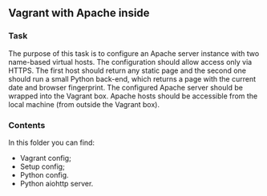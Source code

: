 ## Vagrant with Apache inside

### Task

The purpose of this task is to configure an Apache server instance with two name-based virtual hosts. The configuration should allow access only via HTTPS. The first host should return any static page and the second one should run a small Python back-end, which returns a page with the current date and browser fingerprint.
The configured Apache server should be wrapped into the Vagrant box. Apache hosts should be accessible from the local machine (from outside the Vagrant box).

### Contents

In this folder you can find:
 + Vagrant config;
 + Setup config;
 + Python config.
 + Python aiohttp server.